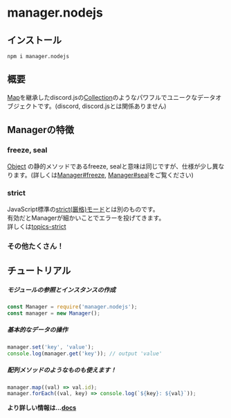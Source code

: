 # manager.nodejs
## インストール
```
npm i manager.nodejs
```  

## 概要
[Map](https://developer.mozilla.org/ja/docs/Web/JavaScript/Reference/Global_Objects/Map)を継承したdiscord.jsの[Collection](https://github.com/discordjs/collection)のようなパワフルでユニークなデータオブジェクトです。(discord, discord.jsとは関係ありません)

## Managerの特徴 
### freeze, seal  
[Object](https://developer.mozilla.org/ja/docs/Web/JavaScript/Reference/Global_Objects/Object)  の静的メソッドであるfreeze, sealと意味は同じですが、仕様が少し異なります。(詳しくは[Manager#freeze](https://github.com/Mametaro-discord/DataManager/blob/docs/Manager/topics/freeze.md), [Manager#seal](https://github.com/Mametaro-discord/DataManager/blob/docs/Manager/topics/seal.md)をご覧ください)

### strict
JavaScript標準の[strict(厳格)モード](https://developer.mozilla.org/ja/docs/Web/JavaScript/Reference/Strict_mode)とは別のものです。  
有効だとManagerが細かいことでエラーを投げてきます。  
詳しくは[topics-strict](https://github.com/Mammetaro-discord/DataManager/blob/docs/Manager/topics/strict.md)

### その他たくさん！

## チュートリアル  
##### モジュールの参照とインスタンスの作成    
```js
const Manager = require('manager.nodejs');
const manager = new Manager();
```  
##### 基本的なデータの操作
```js
manager.set('key', 'value');
console.log(manager.get('key')); // output 'value'
```
##### 配列メソッドのようなものも使えます！
```js
manager.map((val) => val.id);
manager.forEach((val, key) => console.log(`${key}: ${val}`));
```  
  
**より詳しい情報は...[docs](https://github.com/Mametaro-discord/DataManager/tree/docs)**